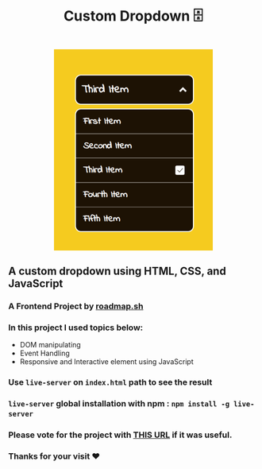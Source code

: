 <h1 align="center"> Custom Dropdown 🗄️<h1>
<p align="center">
<img align="center" width="320px" src="./img/banner.png" alt="Banner Image">
</p>

## A custom dropdown using HTML, CSS, and JavaScript

### A Frontend Project by [roadmap.sh](https://roadmap.sh/frontend/projects)

### In this project I used topics below:

-   DOM manipulating
-   Event Handling
-   Responsive and Interactive element using JavaScript

### Use `live-server` on `index.html` path to see the result

### `live-server` global installation with npm : `npm install -g live-server`

### Please vote for the project with [THIS URL](https://roadmap.sh/projects/custom-dropdown/solutions?u=66107474da1671f986289b45) if it was useful.

### Thanks for your visit ❤️
